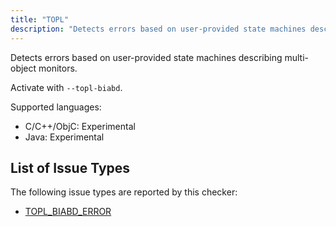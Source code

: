 ```yaml
---
title: "TOPL"
description: "Detects errors based on user-provided state machines describing multi-object monitors."
---
```


Detects errors based on user-provided state machines describing multi-object monitors.

Activate with `--topl-biabd`.

Supported languages:
- C/C++/ObjC: Experimental
- Java: Experimental



## List of Issue Types

The following issue types are reported by this checker:
- [TOPL_BIABD_ERROR](/docs/next/all-issue-types#topl_biabd_error)
